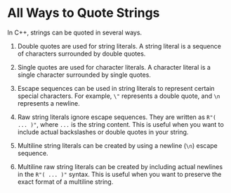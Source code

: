 # All Ways to Quote Strings

In C++, strings can be quoted in several ways. 

1. Double quotes are used for string literals. A string literal is a sequence of characters surrounded by double quotes. 

2. Single quotes are used for character literals. A character literal is a single character surrounded by single quotes.

3. Escape sequences can be used in string literals to represent certain special characters. For example, `\"` represents a double quote, and `\n` represents a newline.

4. Raw string literals ignore escape sequences. They are written as `R"( ... )"`, where `...` is the string content. This is useful when you want to include actual backslashes or double quotes in your string.

5. Multiline string literals can be created by using a newline (`\n`) escape sequence.

6. Multiline raw string literals can be created by including actual newlines in the `R"( ... )"` syntax. This is useful when you want to preserve the exact format of a multiline string.
